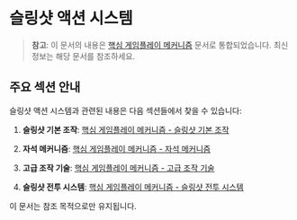 # 슬링샷 액션 시스템

> **참고**: 이 문서의 내용은 [핵심 게임플레이 메커니즘](01_핵심_게임플레이_메커니즘.md) 문서로 통합되었습니다. 최신 정보는 해당 문서를 참조하세요.

## 주요 섹션 안내

슬링샷 액션 시스템과 관련된 내용은 다음 섹션들에서 찾을 수 있습니다:

1. **슬링샷 기본 조작**: [핵심 게임플레이 메커니즘 - 슬링샷 기본 조작](01_핵심_게임플레이_메커니즘.md#슬링샷-기본-조작)

2. **자석 메커니즘**: [핵심 게임플레이 메커니즘 - 자석 메커니즘](01_핵심_게임플레이_메커니즘.md#자석-메커니즘)

3. **고급 조작 기술**: [핵심 게임플레이 메커니즘 - 고급 조작 기술](01_핵심_게임플레이_메커니즘.md#고급-조작-기술)

4. **슬링샷 전투 시스템**: [핵심 게임플레이 메커니즘 - 슬링샷 전투 시스템](01_핵심_게임플레이_메커니즘.md#슬링샷-전투-시스템)

이 문서는 참조 목적으로만 유지됩니다.